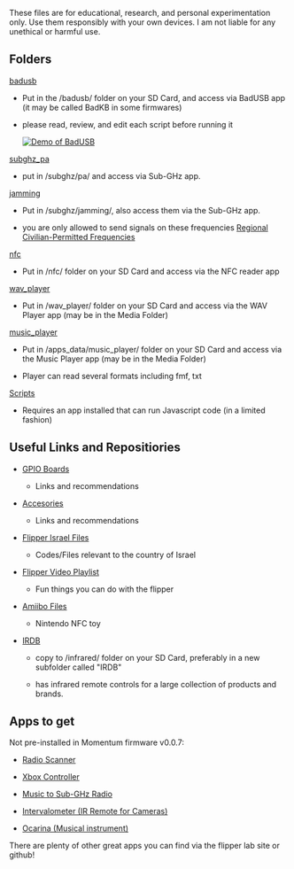 These files are for educational, research, and personal experimentation only. Use them responsibly with your own devices. I am not liable for any unethical or harmful use.

## Folders 

[badusb](https://github.com/avipars/Flipper-Combo/tree/main/badusb)

- Put in the /badusb/ folder on your SD Card, and access via BadUSB app (it may be called BadKB in some firmwares)

- please read, review, and edit each script before running it

    [![Demo of BadUSB](https://img.youtube.com/vi/h931fIoUd7o/0.jpg)](https://www.youtube.com/watch?v=h931fIoUd7o)

[subghz_pa](https://github.com/avipars/Flipper-Combo/tree/main/subghz/)

- put in /subghz/pa/ and access via Sub-GHz app. 

[jamming](https://github.com/avipars/Flipper-Combo/tree/main/subghz/subghz_jamming)

- Put in /subghz/jamming/, also access them via the Sub-GHz app.

- you are only allowed to send signals on these frequencies [Regional Civilian-Permitted Frequencies](https://docs.flipper.net/sub-ghz/frequencies)

[nfc](https://github.com/avipars/Flipper-Combo/tree/main/nfc)

- Put in /nfc/ folder on your SD Card and access via the NFC reader app

[wav_player](https://github.com/avipars/Flipper-Combo/tree/main/wav_player)

- Put in /wav_player/ folder on your SD Card and access via the WAV Player app (may be in the Media Folder)

[music_player](https://github.com/avipars/Flipper-Combo/tree/main/music_player)

- Put in /apps_data/music_player/ folder on your SD Card and access via the Music Player app (may be in the Media Folder)

- Player can read several formats including fmf, txt

[Scripts](https://github.com/avipars/Flipper-Combo/tree/main/Scripts)

- Requires an app installed that can run Javascript code (in a limited fashion)

## Useful Links and Repositiories

* [GPIO Boards](/GPIO_BOARDS.md)

    - Links and recommendations 

* [Accesories](ACCESSORIES.md)

    - Links and recommendations 

* [Flipper Israel Files](https://github.com/unitMeasure/flipper_il/)

    - Codes/Files relevant to the country of Israel

* [Flipper Video Playlist](https://www.youtube.com/watch?v=uRn9d1LTXqQ&list=PL9DdgseuDZgKz04KSKaN8G62-f9MXQtJL)

    - Fun things you can do with the flipper

* [Amiibo Files](https://github.com/Gioman101/FlipperAmiibo)

    - Nintendo NFC toy 

* [IRDB](https://github.com/UberGuidoZ/Flipper-IRDB)

    - copy to /infrared/ folder on your SD Card, preferably in a new subfolder called "IRDB"

    - has infrared remote controls for a large collection of products and brands. 

## Apps to get 

Not pre-installed in Momentum firmware v0.0.7:

* [Radio Scanner](https://lab.flipper.net/apps/radio_scanner)

* [Xbox Controller](https://lab.flipper.net/apps/xbox_controller)

* [Music to Sub-GHz Radio](https://lab.flipper.net/apps/fmf_to_sub)

* [Intervalometer (IR Remote for Cameras)](https://lab.flipper.net/apps/ir_intervalometer)

* [Ocarina (Musical instrument)](https://lab.flipper.net/apps/ocarina)

There are plenty of other great apps you can find via the flipper lab site or github! 